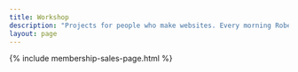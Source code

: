 ```yaml
---
title: Workshop
description: "Projects for people who make websites. Every morning Robert finds the top 6 job posts for project-seeking website designers."
layout: page
---
```


<div markdown="1">
{% include membership-sales-page.html %}
</div>

<!--
<div class="page" markdown="1">
<img src="/images/workshop-preview-sd.png" style="max-width: 100%; margin: .25em 0 -1em; ">

# Do you know where to find high-paying clients?

I do. In fact, for the past 4 years, it's been my day job to find high-quality projects for freelancers and small agencies.

Some days are harder than others, but I've consistently found enough great projects everyday for hundreds of consultancies.

You can too. 

I don't have all the answers - but I do know exactly how to find opportunities on the web that will result in millions of dollars of client work.

So if you've ever struggled with dry spells - or simply not making enough money - know that you too can find these opportunities, regardless of location, discipline, or experience level, absolutely free.

To make it easier, I've compiled the 5 best websites I use for finding a great paying gigs. <a href="https://gum.co/PgSbF">You can download it for free using this link.</a>

If you win a client or two with it I hope you come back and check out my other products below because they work even better.

Thanks!

– Robert

<div class="product-list">
	{% for product in site.data.products %}
		{% if product.coming_soon == false %}
			<div class="product-item">
				<div class="product-grid" style="display: grid; grid-template-columns: 175px 1fr; grid-gap: 2rem; align-items: center;justify-items: center;">
					<div>
						<img src="{{ product.pic }}" style="max-height:100px;">
					</div>

					<div>
						<h3><a href="{{ product.permalink }}">{{ product.offer }}</a></h3>
						<p>{{ product.summary }}</p>
					</div>
				</div>
			</div>
		{% else %}
			<div class="product-item">
				<h3>{{ product.offer }}</h3>
				<p>{{ product.summary }}</p>
			</div>
		{% endif %}
	{% endfor %}
</div>	




<div class="bio" style="display: grid; grid-template-columns: 60px 1fr; padding: 2em 0; 
grid-column-gap: 2rem;">
	<div>
		<img src="/images/yay.png" style="max-width:60px; border-radius: 60px;">
	</div>
	<div>
This website is a project by <a href="http://twitter.com/clientgiantrob">Robert Williams</a>. I make money selling these 3 simple products to small client service shops. They work. I wouldn't be in business if they didn't.
	</div>
</div>

{% include footer.html %}
</div>

-->
